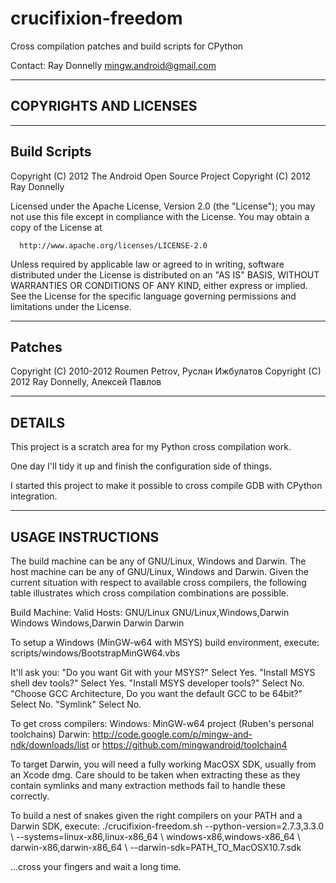 crucifixion-freedom
===================

Cross compilation patches and build scripts for CPython

Contact: Ray Donnelly <mingw.android@gmail.com>

-----------------------
COPYRIGHTS AND LICENSES
-----------------------

 -------------
 Build Scripts
 -------------

 Copyright (C) 2012 The Android Open Source Project
 Copyright (C) 2012 Ray Donnelly

 Licensed under the Apache License, Version 2.0 (the "License");
 you may not use this file except in compliance with the License.
 You may obtain a copy of the License at

      http://www.apache.org/licenses/LICENSE-2.0

 Unless required by applicable law or agreed to in writing, software
 distributed under the License is distributed on an "AS IS" BASIS,
 WITHOUT WARRANTIES OR CONDITIONS OF ANY KIND, either express or implied.
 See the License for the specific language governing permissions and
 limitations under the License.

 -------
 Patches
 -------

 Copyright (C) 2010-2012 Roumen Petrov, Руслан Ижбулатов
 Copyright (C) 2012 Ray Donnelly, Алексей Павлов

-------
DETAILS
-------

This project is a scratch area for my Python cross compilation work.

One day I'll tidy it up and finish the configuration side of things.

I started this project to make it possible to cross compile GDB with
CPython integration.

------------------
USAGE INSTRUCTIONS
------------------

The build machine can be any of GNU/Linux, Windows and Darwin. The
host machine can be any of GNU/Linux, Windows and Darwin. Given the
current situation with respect to available cross compilers, the
following table illustrates which cross compilation combinations are
possible.

Build Machine:              Valid Hosts:
GNU/Linux                   GNU/Linux,Windows,Darwin
Windows                     Windows,Darwin
Darwin                      Darwin

To setup a Windows (MinGW-w64 with MSYS) build environment, execute:
scripts/windows/BootstrapMinGW64.vbs

It'll ask you:
"Do you want Git with your MSYS?" Select Yes.
"Install MSYS shell dev tools?" Select Yes.
"Install MSYS developer tools?" Select No.
"Choose GCC Architecture, Do you want the default GCC to be 64bit?" Select No.
"Symlink" Select No.

To get cross compilers:
Windows: MinGW-w64 project (Ruben's personal toolchains)
Darwin:  http://code.google.com/p/mingw-and-ndk/downloads/list or
         https://github.com/mingwandroid/toolchain4

To target Darwin, you will need a fully working MacOSX SDK, usually
from an Xcode dmg. Care should to be taken when extracting these as
they contain symlinks and many extraction methods fail to handle
these correctly.

To build a nest of snakes given the right compilers on your PATH and
a Darwin SDK, execute:
./crucifixion-freedom.sh --python-version=2.7.3,3.3.0            \\
                                --systems=linux-x86,linux-x86_64 \\
                                      windows-x86,windows-x86_64 \\
                                        darwin-x86,darwin-x86_64 \\
                             --darwin-sdk=PATH_TO_MacOSX10.7.sdk

...cross your fingers and wait a long time.
